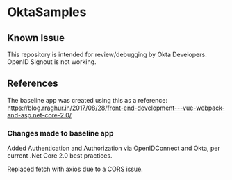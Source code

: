 # OktaSamples

## Known Issue
This repository is intended for review/debugging by Okta Developers.  OpenID Signout is not working.  

## References
The baseline app was created using this as a reference: https://blog.rraghur.in/2017/08/28/front-end-development---vue-webpack-and-asp.net-core-2.0/

### Changes made to baseline app
Added Authentication and Authorization via OpenIDConnect and Okta, per current .Net Core 2.0 best practices.

Replaced fetch with axios due to a CORS issue.

